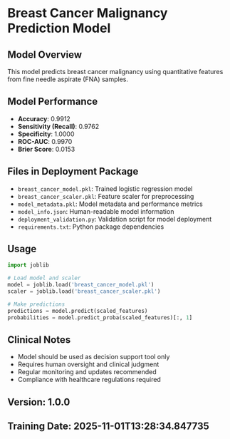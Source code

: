 
# Breast Cancer Malignancy Prediction Model

## Model Overview
This model predicts breast cancer malignancy using quantitative features from fine needle aspirate (FNA) samples.

## Model Performance
- **Accuracy**: 0.9912
- **Sensitivity (Recall)**: 0.9762
- **Specificity**: 1.0000
- **ROC-AUC**: 0.9970
- **Brier Score**: 0.0153

## Files in Deployment Package
- `breast_cancer_model.pkl`: Trained logistic regression model
- `breast_cancer_scaler.pkl`: Feature scaler for preprocessing
- `model_metadata.pkl`: Model metadata and performance metrics
- `model_info.json`: Human-readable model information
- `deployment_validation.py`: Validation script for model deployment
- `requirements.txt`: Python package dependencies

## Usage
```python
import joblib

# Load model and scaler
model = joblib.load('breast_cancer_model.pkl')
scaler = joblib.load('breast_cancer_scaler.pkl')

# Make predictions
predictions = model.predict(scaled_features)
probabilities = model.predict_proba(scaled_features)[:, 1]
```

## Clinical Notes
- Model should be used as decision support tool only
- Requires human oversight and clinical judgment
- Regular monitoring and updates recommended
- Compliance with healthcare regulations required

## Version: 1.0.0
## Training Date: 2025-11-01T13:28:34.847735
